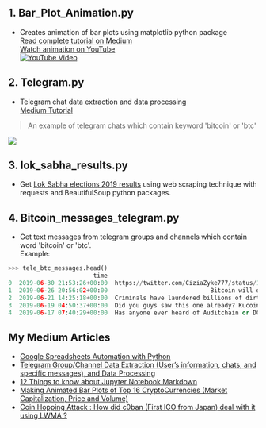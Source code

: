 ## 1.  Bar_Plot_Animation.py 
- Creates animation of bar plots using matplotlib python package <br>
[Read complete tutorial on Medium](https://medium.com/@dc.aichara/making-animated-bar-plots-of-top-16-cryptocurrencies-market-capitalization-price-and-volume-7889788af264)<br>
[Watch animation on YouTube](https://www.youtube.com/watch?v=jqSuaRpCnro) <br>
[![YouTube Video](http://img.youtube.com/vi/jqSuaRpCnro/0.jpg)](http://www.youtube.com/watch?v=jqSuaRpCnro)

## 2. Telegram.py
- Telegram chat data extraction and data processing <br>
[Medium Tutorial](https://medium.com/@dc.aichara/telegram-channel-data-extraction-users-information-chats-and-specific-messages-and-data-21bb54710fd3)  <br>

>An example of telegram chats which contain keyword 'bitcoin' or 'btc'

![](images/Bitcoin_text_ts.png)
## 3. lok_sabha_results.py
- Get [Lok Sabha elections 2019 results](https://results.eci.gov.in/pc/en/partywise/index.htm) using web scraping technique with requests and BeautifulSoup python packages. 
## 4. Bitcoin_messages_telegram.py
- Get text messages from telegram groups and channels which contain word 'bitcoin' or 'btc'. <br>
Example: 
```python
>>> tele_btc_messages.head()
                        time                                            message
0  2019-06-30 21:53:26+00:00  https://twitter.com/CiziaZyke777/status/114534...
1  2019-06-26 20:56:02+00:00                             Bitcoin will dominate.
2  2019-06-21 14:25:18+00:00  Criminals have laundered billions of dirty dol...
3  2019-06-19 04:50:37+00:00  Did you guys saw this one already? Kucoin just...
4  2019-06-17 07:40:29+00:00  Has anyone ever heard of Auditchain or DCARPE ...

```
## My Medium Articles
-  [Google Spreadsheets Automation with Python](https://medium.com/@dc.aichara/play-with-google-spreadsheets-with-python-301dd4ee36eb)
-  [Telegram Group/Channel Data Extraction (User’s information, chats, and specific messages), and Data Processing](https://medium.com/@dc.aichara/telegram-channel-data-extraction-users-information-chats-and-specific-messages-and-data-21bb54710fd3)
-  [12 Things to know about Jupyter Notebook Markdown](https://medium.com/@dc.aichara/12-things-to-know-about-jupyter-notebook-markdown-3f6cef811707)
-  [Making Animated Bar Plots of Top 16 CryptoCurrencies (Market Capitalization, Price and Volume)](https://medium.com/@dc.aichara/telegram-channel-data-extraction-users-information-chats-and-specific-messages-and-data-21bb54710fd3)
-  [Coin Hopping Attack : How did c0ban (First ICO from Japan) deal with it using LWMA ?](https://medium.com/@dc.aichara/coin-hopping-attack-how-did-c0ban-first-ico-from-japan-deal-with-it-using-lwma-9facda2f02b6)
